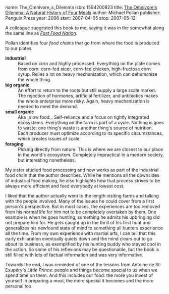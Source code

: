 name: The_Omnivore_s_Dilemma
isbn: 1594200823
title: [The Omnivore's Dilemma: A Natural History of Four Meals](http://amzn.com/1594200823)
author: Michael Pollan
publisher: Penguin Press
year: 2006
start: 2007-04-05
stop: 2007-05-12

A colleague suggested this book to me, saying it was in the somewhat along the
same line as [_Fast Food Nation_](http://amzn.com/0060838582).

Pollan identifies four _food chains_ that go from where the food is produced to
our plates.

<dl>
    <dt><b>industrial</b></dt>
    <dd>
        Based on corn and highly processed.  Everything on the plate comes from
        corn: corn-fed steer, corn-fed chicken, high-fructose corn syrup.
        Relies a lot on heavy mechanization, which can dehumanize the whole
        thing.
    </dd>
    <dt><b>big organic</b></dt>
    <dd>
        An effort to return to the roots but still supply a large scale market.
        The rejection of hormones, artificial fertilizer, and antibiotics makes
        the whole enterprise more risky.  Again, heavy mechanization is needed
        to meet the demand.
    </dd>
    <dt><b>small organic</b></dt>
    <dd>
        Aka _slow food_.  Self-reliance and a focus on tightly integrated
        ecosystems.  Everything on the farm is part of a cycle.  Nothing is goes
        to waste; one thing's waste is another thing's source of nutrition.
        Each producer must optimize according to its specific circumstances,
        which creates issues of scale.
    </dd>
    <dt><b>foraging</b></dt>
    <dd>
        Picking directly from nature.  This is where we are closest to our place
        in the world's ecosystem.  Completely impractical in a modern society,
        but interesting nonetheless.
    </dd>
</dl>

My sister studied food processing and now works as part of the
industrial food chain that the author describes.  While he mentions
all the downsides of industrial food making, he also highlights how
that process strives to be always more efficient and feed everybody
at lowest cost.

I liked that the author actually went to the length visiting farms
and talking with the people involved.  Many of the issues he could
cover from a first person's perspective.  But in most cases, the
experiences are too removed from his normal life for him not to be
completely overtaken by them.  One example is when he goes hunting,
something he admits his upbringing did not prepare him for.  He gets
caught up in the thrill of his first hunt and generalizes his newfound
state of mind to something all hunters experience all the time.  From
my own experience with martial arts, I can tell that this early
exhilaration eventually quiets down and the mind clears out to go about
its business, as exemplified by his hunting buddy who stayed cool in
the action.  So some of his reflexions may be questionable, but the
book is still filled with lots of factual information and was very
informative.

Towards the end, I was reminded of one of the lessons from Antoine
de St-Exup&eacute;ry's _Little Prince_: people and things become
special to us when we spend time on them.  And this includes our food:
the more you invest of yourself in preparing a meal, the more special
it becomes and the more personal too.
